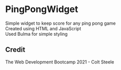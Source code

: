 # PingPongWidget
Simple widget to keep score for any ping pong game <br />
Created using HTML and JavaScript <br />
Used Bulma for simple styling

## Credit
The Web Development Bootcamp 2021 - Colt Steele
